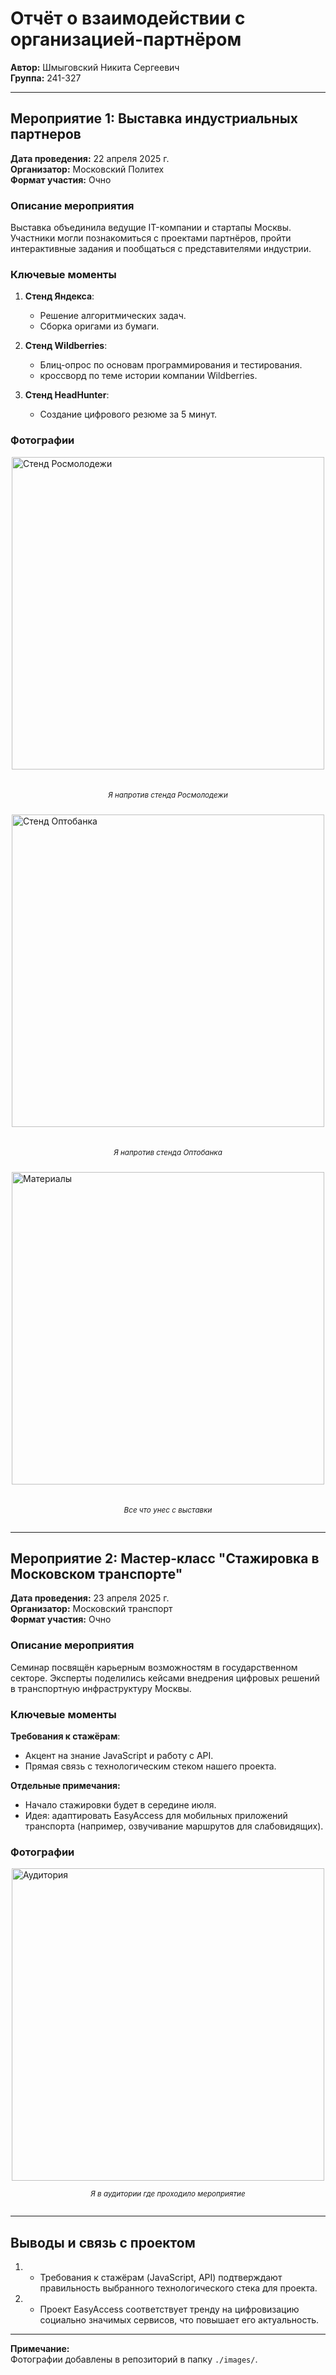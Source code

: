 # Отчёт о взаимодействии с организацией-партнёром  

**Автор:** Шмыговский Никита Сергеевич  
**Группа:** 241-327

---

## Мероприятие 1: Выставка индустриальных партнеров  

**Дата проведения:** 22 апреля 2025 г.  
**Организатор:** Московский Политех  
**Формат участия:** Очно  

### Описание мероприятия  
Выставка объединила ведущие IT-компании и стартапы Москвы. Участники могли познакомиться с проектами партнёров, пройти интерактивные задания и пообщаться с представителями индустрии.  

### Ключевые моменты  
1. **Стенд Яндекса**:  
   - Решение алгоритмических задач.  
   - Сборка оригами из бумаги.  

2. **Стенд Wildberries**:  
   - Блиц-опрос по основам программирования и тестирования.  
   - кроссворд по теме истории компании Wildberries.  

3. **Стенд HeadHunter**:  
   - Создание цифрового резюме за 5 минут.    

### Фотографии  
<div style="display: flex; flex-direction: column; align-items: center; gap: 10px; margin: 10px 0;">
  <img src="/docs/images/image1.jpg" alt="Стенд Росмолодежи" style="width: 500px; height: auto;">
  <small>
    
  *Я напротив стенда Росмолодежи*</small>
  
  <img src="/docs/images/image2.jpg" alt="Стенд Оптобанка" style="width: 500px; height: auto;">
  <small>
    
  *Я напротив стенда Оптобанка*</small>
  
  <img src="/docs/images/image4.jpg" alt="Материалы" style="width: 500px; height: auto;">
  <small>
    
  *Все что унес с выставки*</small>
</div>


---

## Мероприятие 2: Мастер-класс "Стажировка в Московском транспорте"  

**Дата проведения:** 23 апреля 2025 г.  
**Организатор:** Московский транспорт  
**Формат участия:** Очно  

### Описание мероприятия  
Семинар посвящён карьерным возможностям в государственном секторе. Эксперты поделились кейсами внедрения цифровых решений в транспортную инфраструктуру Москвы.  

### Ключевые моменты  
**Требования к стажёрам**:  
   - Акцент на знание JavaScript и работу с API.  
   - Прямая связь с технологическим стеком нашего проекта.

**Отдельные примечания:**
 - Начало стажировки будет в середине июля.
 - Идея: адаптировать EasyAccess для мобильных приложений транспорта (например, озвучивание маршрутов для слабовидящих).  
 

### Фотографии  
<div style="display: flex; flex-direction: column; align-items: center; margin: 10px 0;">
  <img src="/docs/images/image3.jpg" alt="Аудитория" style="width: 500px; height: auto;">
  <small>
    
  *Я в аудитории где проходило мероприятие*</small>
</div>


---

## Выводы и связь с проектом  
1. - Требования к стажёрам (JavaScript, API) подтверждают правильность выбранного технологического стека для проекта.  

2.  - Проект EasyAccess соответствует тренду на цифровизацию социально значимых сервисов, что повышает его актуальность.  

---

**Примечание:**  
Фотографии добавлены в репозиторий в папку `./images/`.
